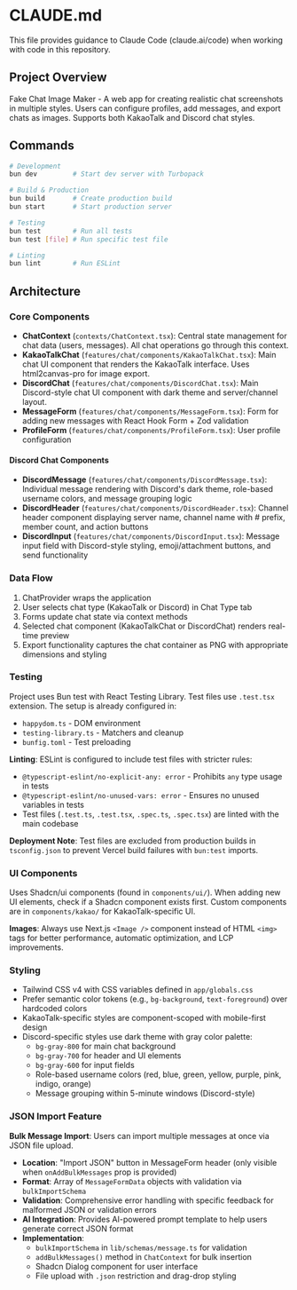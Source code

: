 # CLAUDE.md

This file provides guidance to Claude Code (claude.ai/code) when working with code in this repository.

## Project Overview

Fake Chat Image Maker - A web app for creating realistic chat screenshots in multiple styles. Users can configure profiles, add messages, and export chats as images. Supports both KakaoTalk and Discord chat styles.

## Commands

```bash
# Development
bun dev         # Start dev server with Turbopack

# Build & Production
bun build       # Create production build
bun start       # Start production server

# Testing
bun test        # Run all tests
bun test [file] # Run specific test file

# Linting
bun lint        # Run ESLint
```

## Architecture

### Core Components

- **ChatContext** (`contexts/ChatContext.tsx`): Central state management for chat data (users, messages). All chat operations go through this context.
- **KakaoTalkChat** (`features/chat/components/KakaoTalkChat.tsx`): Main chat UI component that renders the KakaoTalk interface. Uses html2canvas-pro for image export.
- **DiscordChat** (`features/chat/components/DiscordChat.tsx`): Main Discord-style chat UI component with dark theme and server/channel layout.
- **MessageForm** (`features/chat/components/MessageForm.tsx`): Form for adding new messages with React Hook Form + Zod validation
- **ProfileForm** (`features/chat/components/ProfileForm.tsx`): User profile configuration

#### Discord Chat Components

- **DiscordMessage** (`features/chat/components/DiscordMessage.tsx`): Individual message rendering with Discord's dark theme, role-based username colors, and message grouping logic
- **DiscordHeader** (`features/chat/components/DiscordHeader.tsx`): Channel header component displaying server name, channel name with # prefix, member count, and action buttons
- **DiscordInput** (`features/chat/components/DiscordInput.tsx`): Message input field with Discord-style styling, emoji/attachment buttons, and send functionality

### Data Flow

1. ChatProvider wraps the application
2. User selects chat type (KakaoTalk or Discord) in Chat Type tab
3. Forms update chat state via context methods
4. Selected chat component (KakaoTalkChat or DiscordChat) renders real-time preview
5. Export functionality captures the chat container as PNG with appropriate dimensions and styling

### Testing

Project uses Bun test with React Testing Library. Test files use `.test.tsx` extension. The setup is already configured in:

- `happydom.ts` - DOM environment
- `testing-library.ts` - Matchers and cleanup
- `bunfig.toml` - Test preloading

**Linting**: ESLint is configured to include test files with stricter rules:

- `@typescript-eslint/no-explicit-any: error` - Prohibits `any` type usage in tests
- `@typescript-eslint/no-unused-vars: error` - Ensures no unused variables in tests
- Test files (`.test.ts`, `.test.tsx`, `.spec.ts`, `.spec.tsx`) are linted with the main codebase

**Deployment Note**: Test files are excluded from production builds in `tsconfig.json` to prevent Vercel build failures with `bun:test` imports.

### UI Components

Uses Shadcn/ui components (found in `components/ui/`). When adding new UI elements, check if a Shadcn component exists first. Custom components are in `components/kakao/` for KakaoTalk-specific UI.

**Images**: Always use Next.js `<Image />` component instead of HTML `<img>` tags for better performance, automatic optimization, and LCP improvements.

### Styling

- Tailwind CSS v4 with CSS variables defined in `app/globals.css`
- Prefer semantic color tokens (e.g., `bg-background`, `text-foreground`) over hardcoded colors
- KakaoTalk-specific styles are component-scoped with mobile-first design
- Discord-specific styles use dark theme with gray color palette:
  - `bg-gray-800` for main chat background
  - `bg-gray-700` for header and UI elements
  - `bg-gray-600` for input fields
  - Role-based username colors (red, blue, green, yellow, purple, pink, indigo, orange)
  - Message grouping within 5-minute windows (Discord-style)

### JSON Import Feature

**Bulk Message Import**: Users can import multiple messages at once via JSON file upload.

- **Location**: "Import JSON" button in MessageForm header (only visible when `onAddBulkMessages` prop is provided)
- **Format**: Array of `MessageFormData` objects with validation via `bulkImportSchema`
- **Validation**: Comprehensive error handling with specific feedback for malformed JSON or validation errors
- **AI Integration**: Provides AI-powered prompt template to help users generate correct JSON format
- **Implementation**:
  - `bulkImportSchema` in `lib/schemas/message.ts` for validation
  - `addBulkMessages()` method in `ChatContext` for bulk insertion
  - Shadcn Dialog component for user interface
  - File upload with `.json` restriction and drag-drop styling
